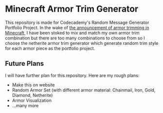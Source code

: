 # Minecraft Armor Trim Generator

This repository is made for Codecademy's Random Message Generator Portfolio Project. In the wake of [the announcement of armor trimming in Minecraft](https://www.minecraft.net/en-us/article/armor-trims-coming-minecraft-1-20), I have been stoked to mix and match my own armor trim combination but there are too many combinations to choose from so I choose the netherite armor trim generator which generate random trim style for each armor piece as the portfolio project.

## Future Plans

I will have further plan for this repository. Here are my rough plans:
- Make this on website
- Random Armor Set (with different armor material: Chainmail, Iron, Gold, Diamond, Netherite)
- Armor Visualization
- ...many more

